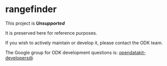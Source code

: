 # rangefinder

This project is __*Unsupported*__

It is preserved here for reference purposes.

If you wish to actively maintain or develop it, please contact the ODK team.

The Google group for ODK development questions is: [opendatakit-developers@](https://groups.google.com/forum/#!forum/opendatakit-developers)
